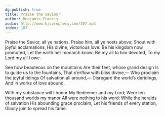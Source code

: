 ```yaml
---
dg-publish: true
title: Praise the Saviour
author: Benjamin Francis
audio: http://www.kjvprophecy.com/107.mp3
index: 107
---
```


Praise the Savior, all ye nations,
Praise him, all ye hosts above;
Shout with joyful acclamations,
His divine, victorious love:
Be his kingdom now promoted,
Let the earth her monarch know;
Be my all to him devoted,
To my Lord my all I owe.

See how beauteous on the mountains
Are their feet, whose grand design
Is to guide us to the fountains,
That o’erflow with bliss divine,—
Who proclaim the joyful tidings
Of salvation all around,—
Disregard the world’s deridings,
And in works of love abound.

With my substance will I honor
My Redeemer and my Lord;
Were ten thousand worlds my manor
All were nothing to his word:
While the heralds of salvation
His abounding grace proclaim,
Let his friends of every station,
Gladly join to spread his fame.